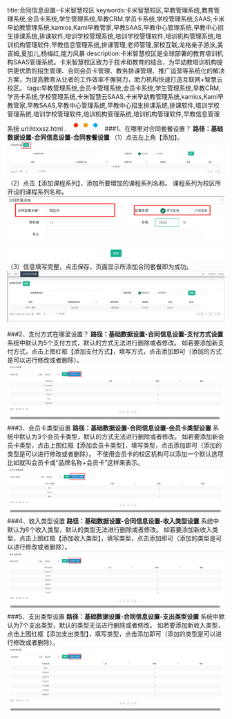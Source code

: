 title:合同信息设置-卡米智慧校区
keywords:卡米智慧校区,早教管理系统,教育管理系统,会员卡系统,学生管理系统,早教CRM,学员卡系统,学校管理系统,SAAS,卡米早幼教管理系统,kamios,Kami早教管家,早教SAAS,早教中心管理系统,早教中心招生排课系统,排课软件,培训学校管理系统,培训学校管理软件,培训机构管理系统,培训机构管理软件,早教信息管理系统,排课管理,老师管理,家校互联,龙格亲子游泳,美吉姆,夏加儿,杨梅红,能力风暴
description:卡米智慧校区是全球部署的教育培训机构SAAS管理系统。卡米智慧校区致力于技术和教育的结合，为早幼教培训机构提供更优质的招生管理、合同会员卡管理、教务排课管理、推广运营等系统化的解决方案，为提高教育从业者的工作效率不懈努力，助力机构快速打造互联网+智慧云校区。
tags:早教管理系统,会员卡管理系统,会员卡系统,学生管理系统,早教CRM,学员卡系统,学校管理系统,卡米智慧云SAAS,卡米早幼教管理系统,kamios,Kami早教管家,早教SAAS,早教中心管理系统,早教中心招生排课系统,排课软件,培训学校管理系统,培训学校管理软件,培训机构管理系统,培训机构管理软件,早教信息管理系统
url:htxxsz.html
![](./_image/2017-06-13-21-01-36.jpg)
###1、在哪里对合同套餐设置？
**路径：基础数据设置-合同信息设置-合同套餐设置**
（1）点击左上角【添加】。
![](./_image/2017-05-02-15-46-03.png)
（2）点击【添加课程系列】，添加所要增加的课程系列名称。
         课程系列为校区所开设的课程系列名称。
![](./_image/2017-05-02-15-46-19.png)
（3）信息填写完整，点击保存，页面显示所添加合同套餐即为成功。
![](./_image/2017-05-31-11-18-47.jpg)

###2、支付方式在哪里设置？
**路径：基础数据设置-合同信息设置-支付方式设置**
系统中默认为5个支付方式，默认的方式无法进行删除或者修改。
如若要添加新支付方式，点击上图红框【添加支付方式】，填写方式，点击添加即可（添加的方式是可以进行修改或者删除）。
![](./_image/2017-05-02-15-47-13.png)
###3、会员卡类型设置
**路径：基础数据设置-合同信息设置-会员卡类型设置**
系统中默认为3个会员卡类型，默认的方式无法进行删除或者修改。
如若要添加新会员卡类型，点击上图红框【添加会员卡类型】，填写类型，点击添加即可（添加的类型是可以进行修改或者删除）。
不使用会员卡的校区机构可以添加一个默认选项比如就叫会员卡或“品牌名称+会员卡”这样来表示。
![](./_image/2017-05-02-15-47-32.png)
###4、收入类型设置
**路径：基础数据设置-合同信息设置-收入类型设置**
系统中默认为6个收入类型，默认的类型无法进行删除或者修改。
如若要添加新收入类型，点击上图红框【添加收入类型】，填写类型，点击添加即可（添加的类型是可以进行修改或者删除）。
![](./_image/2017-05-02-15-47-52.png)
###5、支出类型设置
**路径：基础数据设置-合同信息设置-支出类型设置**
系统中默认为7个支出类型，默认的类型无法进行删除或者修改。
如若要添加新收入类型，点击上图红框【添加支出类型】，填写类型，点击添加即可（添加的类型是可以进行修改或者删除）。
![](./_image/2017-05-02-15-48-07.png)